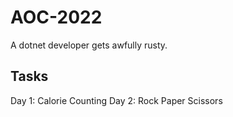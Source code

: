 # AOC-2022

A dotnet developer gets awfully rusty.

## Tasks
Day 1: Calorie Counting
Day 2: Rock Paper Scissors
